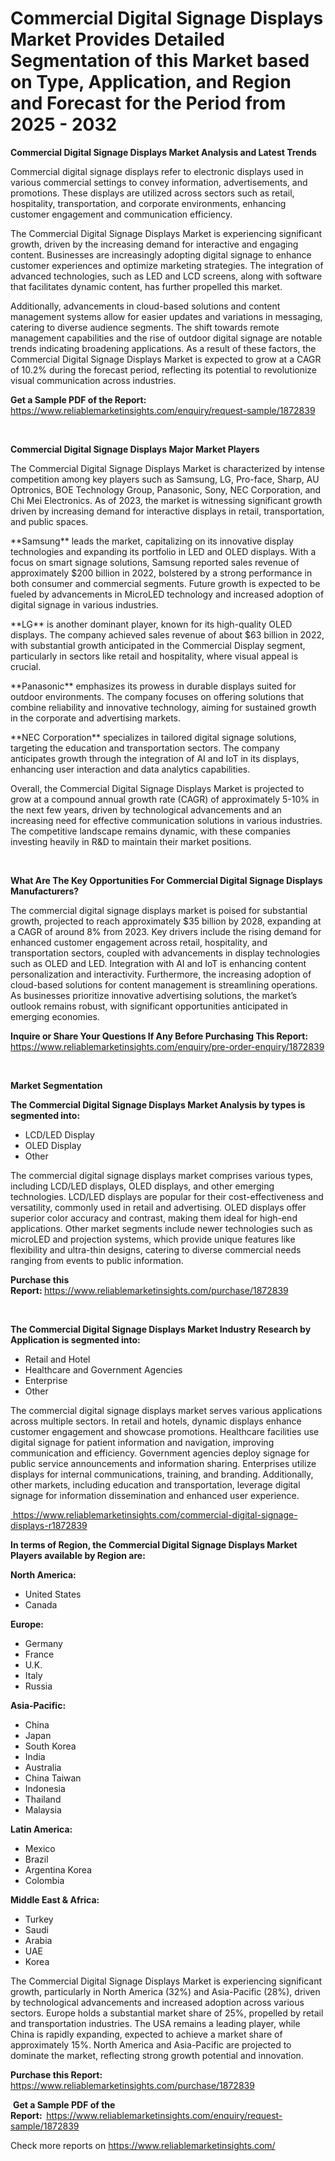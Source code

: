 <p><h1>Commercial Digital Signage Displays Market Provides Detailed Segmentation of this Market based on Type, Application, and Region and Forecast for the Period from 2025 - 2032</h1></p><p><strong>Commercial Digital Signage Displays Market Analysis and Latest Trends</strong></p>
<p><p>Commercial digital signage displays refer to electronic displays used in various commercial settings to convey information, advertisements, and promotions. These displays are utilized across sectors such as retail, hospitality, transportation, and corporate environments, enhancing customer engagement and communication efficiency.</p><p>The Commercial Digital Signage Displays Market is experiencing significant growth, driven by the increasing demand for interactive and engaging content. Businesses are increasingly adopting digital signage to enhance customer experiences and optimize marketing strategies. The integration of advanced technologies, such as LED and LCD screens, along with software that facilitates dynamic content, has further propelled this market.</p><p>Additionally, advancements in cloud-based solutions and content management systems allow for easier updates and variations in messaging, catering to diverse audience segments. The shift towards remote management capabilities and the rise of outdoor digital signage are notable trends indicating broadening applications. As a result of these factors, the Commercial Digital Signage Displays Market is expected to grow at a CAGR of 10.2% during the forecast period, reflecting its potential to revolutionize visual communication across industries.</p></p>
<p><strong>Get a Sample PDF of the Report:&nbsp;</strong> <a href="https://www.reliablemarketinsights.com/enquiry/request-sample/1872839?utm_campaign=3517&utm_medium=2&utm_source=Github&utm_content=ia&utm_term=08042025&utm_id=commercial-digital-signage-displays">https://www.reliablemarketinsights.com/enquiry/request-sample/1872839</a></p>
<p>&nbsp;</p>
<p><strong>Commercial Digital Signage Displays Major Market Players</strong></p>
<p><p>The Commercial Digital Signage Displays Market is characterized by intense competition among key players such as Samsung, LG, Pro-face, Sharp, AU Optronics, BOE Technology Group, Panasonic, Sony, NEC Corporation, and Chi Mei Electronics. As of 2023, the market is witnessing significant growth driven by increasing demand for interactive displays in retail, transportation, and public spaces.</p><p>**Samsung** leads the market, capitalizing on its innovative display technologies and expanding its portfolio in LED and OLED displays. With a focus on smart signage solutions, Samsung reported sales revenue of approximately $200 billion in 2022, bolstered by a strong performance in both consumer and commercial segments. Future growth is expected to be fueled by advancements in MicroLED technology and increased adoption of digital signage in various industries.</p><p>**LG** is another dominant player, known for its high-quality OLED displays. The company achieved sales revenue of about $63 billion in 2022, with substantial growth anticipated in the Commercial Display segment, particularly in sectors like retail and hospitality, where visual appeal is crucial.</p><p>**Panasonic** emphasizes its prowess in durable displays suited for outdoor environments. The company focuses on offering solutions that combine reliability and innovative technology, aiming for sustained growth in the corporate and advertising markets.</p><p>**NEC Corporation** specializes in tailored digital signage solutions, targeting the education and transportation sectors. The company anticipates growth through the integration of AI and IoT in its displays, enhancing user interaction and data analytics capabilities.</p><p>Overall, the Commercial Digital Signage Displays Market is projected to grow at a compound annual growth rate (CAGR) of approximately 5-10% in the next few years, driven by technological advancements and an increasing need for effective communication solutions in various industries. The competitive landscape remains dynamic, with these companies investing heavily in R&D to maintain their market positions.</p></p>
<p>&nbsp;</p>
<p><strong>What Are The Key Opportunities For Commercial Digital Signage Displays Manufacturers?</strong></p>
<p><p>The commercial digital signage displays market is poised for substantial growth, projected to reach approximately $35 billion by 2028, expanding at a CAGR of around 8% from 2023. Key drivers include the rising demand for enhanced customer engagement across retail, hospitality, and transportation sectors, coupled with advancements in display technologies such as OLED and LED. Integration with AI and IoT is enhancing content personalization and interactivity. Furthermore, the increasing adoption of cloud-based solutions for content management is streamlining operations. As businesses prioritize innovative advertising solutions, the market’s outlook remains robust, with significant opportunities anticipated in emerging economies.</p></p>
<p><strong>Inquire or Share Your Questions If Any Before Purchasing This Report:</strong> <a href="https://www.reliablemarketinsights.com/enquiry/pre-order-enquiry/1872839?utm_campaign=3517&utm_medium=2&utm_source=Github&utm_content=ia&utm_term=08042025&utm_id=commercial-digital-signage-displays">https://www.reliablemarketinsights.com/enquiry/pre-order-enquiry/1872839</a></p>
<p>&nbsp;</p>
<p><strong>Market Segmentation</strong></p>
<p><strong>The Commercial Digital Signage Displays Market Analysis by types is segmented into:</strong></p>
<p><ul><li>LCD/LED Display</li><li>OLED Display</li><li>Other</li></ul></p>
<p><p>The commercial digital signage displays market comprises various types, including LCD/LED displays, OLED displays, and other emerging technologies. LCD/LED displays are popular for their cost-effectiveness and versatility, commonly used in retail and advertising. OLED displays offer superior color accuracy and contrast, making them ideal for high-end applications. Other market segments include newer technologies such as microLED and projection systems, which provide unique features like flexibility and ultra-thin designs, catering to diverse commercial needs ranging from events to public information.</p></p>
<p><strong>Purchase this Report:&nbsp;</strong><a href="https://www.reliablemarketinsights.com/purchase/1872839?utm_campaign=3517&utm_medium=2&utm_source=Github&utm_content=ia&utm_term=08042025&utm_id=commercial-digital-signage-displays">https://www.reliablemarketinsights.com/purchase/1872839</a></p>
<p>&nbsp;</p>
<p><strong>The Commercial Digital Signage Displays Market Industry Research by Application is segmented into:</strong></p>
<p><ul><li>Retail and Hotel</li><li>Healthcare and Government Agencies</li><li>Enterprise</li><li>Other</li></ul></p>
<p><p>The commercial digital signage displays market serves various applications across multiple sectors. In retail and hotels, dynamic displays enhance customer engagement and showcase promotions. Healthcare facilities use digital signage for patient information and navigation, improving communication and efficiency. Government agencies deploy signage for public service announcements and information sharing. Enterprises utilize displays for internal communications, training, and branding. Additionally, other markets, including education and transportation, leverage digital signage for information dissemination and enhanced user experience.</p></p>
<p><a href="https://www.reliablemarketinsights.com/commercial-digital-signage-displays-r1872839?utm_campaign=3517&utm_medium=2&utm_source=Github&utm_content=ia&utm_term=08042025&utm_id=commercial-digital-signage-displays">&nbsp;https://www.reliablemarketinsights.com/commercial-digital-signage-displays-r1872839</a></p>
<p><strong>In terms of Region, the Commercial Digital Signage Displays Market Players available by Region are:</strong></p>
<p>
    <p> <strong> North America: </strong>
        <ul>
            <li>United States</li>
            <li>Canada</li>
        </ul>
        </p> 
    <p> <strong> Europe: </strong>
        <ul>
            <li>Germany</li>
            <li>France</li>
            <li>U.K.</li>
            <li>Italy</li>
            <li>Russia</li>
        </ul>
        </p> 
    <p> <strong> Asia-Pacific: </strong>
        <ul>
            <li>China</li>
            <li>Japan</li>
            <li>South Korea</li>
            <li>India</li>
            <li>Australia</li>
            <li>China Taiwan</li>
            <li>Indonesia</li>
            <li>Thailand</li>
            <li>Malaysia</li>
        </ul>
        </p> 
    <p> <strong> Latin America: </strong>
        <ul>
            <li>Mexico</li>
            <li>Brazil</li>
            <li>Argentina Korea</li>
            <li>Colombia</li>
        </ul>
        </p> 
    <p> <strong> Middle East & Africa: </strong>
        <ul>
            <li>Turkey</li>
            <li>Saudi</li>
            <li>Arabia</li>
            <li>UAE</li>
            <li>Korea</li>
        </ul>
    </p>
    </p>
<p><p>The Commercial Digital Signage Displays Market is experiencing significant growth, particularly in North America (32%) and Asia-Pacific (28%), driven by technological advancements and increased adoption across various sectors. Europe holds a substantial market share of 25%, propelled by retail and transportation industries. The USA remains a leading player, while China is rapidly expanding, expected to achieve a market share of approximately 15%. North America and Asia-Pacific are projected to dominate the market, reflecting strong growth potential and innovation.</p></p>
<p><strong>Purchase this Report: </strong><a href="https://www.reliablemarketinsights.com/purchase/1872839?utm_campaign=3517&utm_medium=2&utm_source=Github&utm_content=ia&utm_term=08042025&utm_id=commercial-digital-signage-displays">https://www.reliablemarketinsights.com/purchase/1872839</a></p>
<p>&nbsp;<strong>Get a Sample PDF of the Report:&nbsp;&nbsp;</strong><a href="https://www.reliablemarketinsights.com/enquiry/request-sample/1872839?utm_campaign=3517&utm_medium=2&utm_source=Github&utm_content=ia&utm_term=08042025&utm_id=commercial-digital-signage-displays">https://www.reliablemarketinsights.com/enquiry/request-sample/1872839</a></p>
<p><strong></strong></p>
<p>Check more reports on <a href="https://www.reliablemarketinsights.com/?utm_campaign=3517&utm_medium=2&utm_source=Github&utm_content=ia&utm_term=08042025&utm_id=commercial-digital-signage-displays">https://www.reliablemarketinsights.com/</a></p>